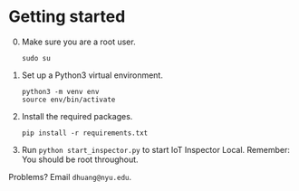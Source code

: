 # Getting started

0. Make sure you are a root user.

    ```
    sudo su
    ```

1. Set up a Python3 virtual environment.

    ```
    python3 -m venv env
    source env/bin/activate
    ```

2. Install the required packages.

    ```
    pip install -r requirements.txt
    ```

3.  Run `python start_inspector.py` to start IoT Inspector Local. Remember: You should be root throughout.

Problems? Email `dhuang@nyu.edu`.
